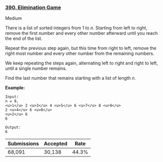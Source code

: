 ### [390. Elimination Game](https://leetcode.com/problems/elimination-game/)

Medium

There is a list of sorted integers from 1 to _n_. Starting from left to right, remove the first number and every other number afterward until you reach the end of the list.

Repeat the previous step again, but this time from right to left, remove the right most number and every other number from the remaining numbers.

We keep repeating the steps again, alternating left to right and right to left, until a single number remains.

Find the last number that remains starting with a list of length _n_.

__Example:__

```
Input:
n = 9,
<u>1</u> 2 <u>3</u> 4 <u>5</u> 6 <u>7</u> 8 <u>9</u>
2 <u>4</u> 6 <u>8</u>
<u>2</u> 6
6

Output:
6
```

| Submissions    | Accepted     | Rate   |
| -------------- | ------------ | ------ |
| 68,091 | 30,138 | 44.3% |